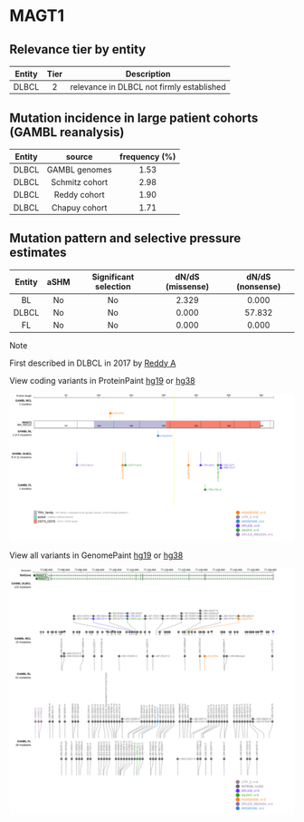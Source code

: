 # MAGT1

## Relevance tier by entity

|Entity|Tier|Description                              |
|:------:|:----:|-----------------------------------------|
|DLBCL |2   |relevance in DLBCL not firmly established|

## Mutation incidence in large patient cohorts (GAMBL reanalysis)

|Entity|source        |frequency (%)|
|:------:|:--------------:|:-------------:|
|DLBCL |GAMBL genomes |1.53         |
|DLBCL |Schmitz cohort|2.98         |
|DLBCL |Reddy cohort  |1.90         |
|DLBCL |Chapuy cohort |1.71         |

## Mutation pattern and selective pressure estimates

|Entity|aSHM|Significant selection|dN/dS (missense)|dN/dS (nonsense)|
|:------:|:----:|:---------------------:|:----------------:|:----------------:|
|BL    |No  |No                   |2.329           | 0.000          |
|DLBCL |No  |No                   |0.000           |57.832          |
|FL    |No  |No                   |0.000           | 0.000          |


> [!NOTE]
> First described in DLBCL in 2017 by [Reddy A](https://pubmed.ncbi.nlm.nih.gov/28985567)


View coding variants in ProteinPaint [hg19](https://www.bcgsc.ca/downloads/morinlab/GAMBL/test/genes/MAGT1_protein.html)  or [hg38](https://www.bcgsc.ca/downloads/morinlab/GAMBL/test/genes/MAGT1_protein_hg38.html)

![image](images/proteinpaint/MAGT1_NM_032121.svg)

View all variants in GenomePaint [hg19](https://www.bcgsc.ca/downloads/morinlab/GAMBL/test/genes/MAGT1.html)  or [hg38](https://www.bcgsc.ca/downloads/morinlab/GAMBL/test/genes/MAGT1_hg38.html)

![image](images/proteinpaint/MAGT1.svg)
